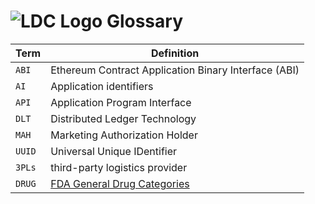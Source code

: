 # ![LDC Logo](99_images/LDC_32_32.ico) Glossary

| Term      | Definition                                                                                |
| :---      | ---                                                                                       |
| `ABI`     | Ethereum Contract Application Binary Interface (ABI)                                      |
| `AI`      | Application identifiers                                                                   |
| `API`     | Application Program Interface                                                             |
| `DLT`     | Distributed Ledger Technology                                                             |
| `MAH`     | Marketing Authorization Holder                                                            |
| `UUID`    | Universal Unique IDentifier                                                               |
| `3PLs`    | third-party logistics provider                                                            |
| `DRUG`    | [FDA General Drug Categories](https://www.fda.gov/drugs/investigational-new-drug-ind-application/general-drug-categories) |
